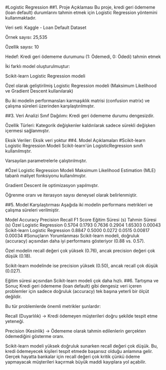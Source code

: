   #Logistic Regression
 ##1. Proje Açıklaması
Bu proje, kredi geri ödememe (loan default) durumlarını tahmin etmek için Logistic Regression yöntemini kullanmaktadır.

Veri seti: Kaggle - Loan Default Dataset

Örnek sayısı: 25,535

Özellik sayısı: 10

Hedef: Kredi geri ödememe durumunu (1: Ödemedi, 0: Ödedi) tahmin etmek

İki farklı model oluşturulmuştur:

Scikit-learn Logistic Regression modeli

Özel olarak geliştirilmiş Logistic Regression modeli (Maksimum Likelihood ve Gradient Descent kullanılarak)

Bu iki modelin performansları karmaşıklık matrisi (confusion matrix) ve çalışma süreleri üzerinden karşılaştırılmıştır.

##3. Veri Analizi
Sınıf Dağılımı: Kredi geri ödememe durumu dengesizdir.

Özellik Türleri: Kategorik değişkenler kaldırılarak sadece sürekli değişken içermesi sağlanmıştır.

Eksik Veriler: Eksik veri yoktur
##4. Model Açıklamaları
#Scikit-learn Logistic Regression Modeli
Scikit-learn'ün LogisticRegression sınıfı kullanılmıştır.

Varsayılan parametrelerle çalıştırılmıştır.

#Özel Logistic Regression Modeli
Maksimum Likelihood Estimation (MLE) tabanlı maliyet fonksiyonu kullanılmıştır.

Gradient Descent ile optimizasyon yapılmıştır.

Öğrenme oranı ve iterasyon sayısı deneysel olarak belirlenmiştir.

##5. Model Karşılaştırması
Aşağıda iki modelin performans metrikleri ve çalışma süreleri verilmiştir.

Model	Accuracy	Precision	Recall	F1 Score	Eğitim Süresi (s)	Tahmin Süresi (s)
Özel Logistic Regression	0.5704	0.1793	0.7636	0.2904	1.65303	0.00043
Scikit-learn Logistic Regression	0.8847	0.5000	0.0272	0.0515	0.00817	0.00034
#Sonuçların Yorumlanması
Scikit-learn modeli, doğruluk (accuracy) açısından daha iyi performans gösteriyor (0.88 vs. 0.57).

Özel modelin recall değeri çok yüksek (0.76), ancak precision değeri çok düşük (0.18).

Scikit-learn modelinde ise precision yüksek (0.50), ancak recall çok düşük (0.027).

Eğitim süresi açısından Scikit-learn modeli çok daha hızlı.
##6. Tartışma ve Sonuç
Kredi geri ödememe (loan default) gibi dengesiz veri içeren problemler için sadece doğruluk (accuracy) tek başına yeterli bir ölçüt değildir.

Bu tür problemlerde önemli metrikler şunlardır:

Recall (Duyarlılık) → Kredi ödemeyen müşterileri doğru şekilde tespit etme yeteneği.

Precision (Kesinlik) → Ödememe olarak tahmin edilenlerin gerçekten ödemediğini gösterme oranı.

Scikit-learn modeli yüksek doğruluk sunarken recall değeri çok düşük. Bu, kredi ödemeyecek kişileri tespit etmede başarısız olduğu anlamına gelir. Gerçek hayatta bankalar için recall değeri çok kritik çünkü ödeme yapmayacak müşterileri kaçırmak büyük maddi kayıplara yol açabilir.
